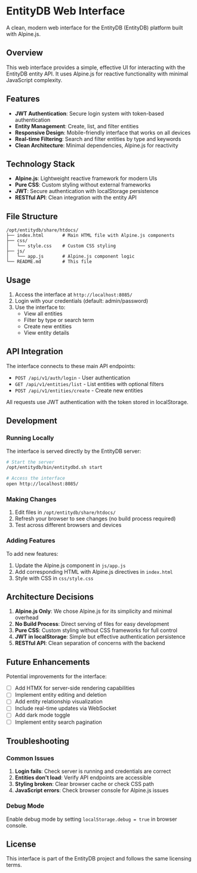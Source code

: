 # EntityDB Web Interface

A clean, modern web interface for the EntityDB (EntityDB) platform built with Alpine.js.

## Overview

This web interface provides a simple, effective UI for interacting with the EntityDB entity API. It uses Alpine.js for reactive functionality with minimal JavaScript complexity.

## Features

- **JWT Authentication**: Secure login system with token-based authentication
- **Entity Management**: Create, list, and filter entities
- **Responsive Design**: Mobile-friendly interface that works on all devices
- **Real-time Filtering**: Search and filter entities by type and keywords
- **Clean Architecture**: Minimal dependencies, Alpine.js for reactivity

## Technology Stack

- **Alpine.js**: Lightweight reactive framework for modern UIs
- **Pure CSS**: Custom styling without external frameworks
- **JWT**: Secure authentication with localStorage persistence
- **RESTful API**: Clean integration with the entity API

## File Structure

```
/opt/entitydb/share/htdocs/
├── index.html       # Main HTML file with Alpine.js components
├── css/
│   └── style.css    # Custom CSS styling
├── js/
│   └── app.js       # Alpine.js component logic
└── README.md        # This file
```

## Usage

1. Access the interface at `http://localhost:8085/`
2. Login with your credentials (default: admin/password)
3. Use the interface to:
   - View all entities
   - Filter by type or search term
   - Create new entities
   - View entity details

## API Integration

The interface connects to these main API endpoints:

- `POST /api/v1/auth/login` - User authentication
- `GET /api/v1/entities/list` - List entities with optional filters
- `POST /api/v1/entities/create` - Create new entities

All requests use JWT authentication with the token stored in localStorage.

## Development

### Running Locally

The interface is served directly by the EntityDB server:

```bash
# Start the server
/opt/entitydb/bin/entitydbd.sh start

# Access the interface
open http://localhost:8085/
```

### Making Changes

1. Edit files in `/opt/entitydb/share/htdocs/`
2. Refresh your browser to see changes (no build process required)
3. Test across different browsers and devices

### Adding Features

To add new features:

1. Update the Alpine.js component in `js/app.js`
2. Add corresponding HTML with Alpine.js directives in `index.html`
3. Style with CSS in `css/style.css`

## Architecture Decisions

1. **Alpine.js Only**: We chose Alpine.js for its simplicity and minimal overhead
2. **No Build Process**: Direct serving of files for easy development
3. **Pure CSS**: Custom styling without CSS frameworks for full control
4. **JWT in localStorage**: Simple but effective authentication persistence
5. **RESTful API**: Clean separation of concerns with the backend

## Future Enhancements

Potential improvements for the interface:

- [ ] Add HTMX for server-side rendering capabilities
- [ ] Implement entity editing and deletion
- [ ] Add entity relationship visualization
- [ ] Include real-time updates via WebSocket
- [ ] Add dark mode toggle
- [ ] Implement entity search pagination

## Troubleshooting

### Common Issues

1. **Login fails**: Check server is running and credentials are correct
2. **Entities don't load**: Verify API endpoints are accessible
3. **Styling broken**: Clear browser cache or check CSS path
4. **JavaScript errors**: Check browser console for Alpine.js issues

### Debug Mode

Enable debug mode by setting `localStorage.debug = true` in browser console.

## License

This interface is part of the EntityDB project and follows the same licensing terms.
